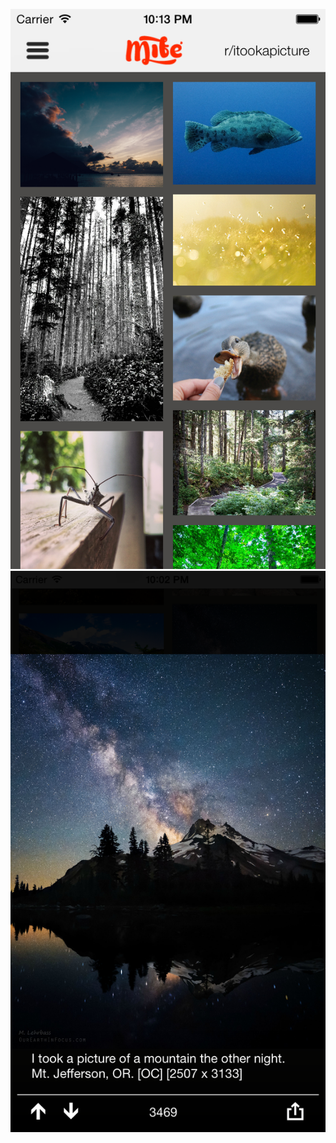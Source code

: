 ![MacDown Screenshot](https://github.com/j-pk/Mite/blob/master/Images/mite_screenshot_01.png)
![MacDown Screenshot](https://github.com/j-pk/Mite/blob/master/Images/mite_screenshot_02.png)

